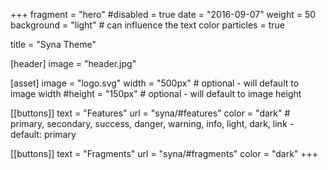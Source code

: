 +++
fragment = "hero"
#disabled = true
date = "2016-09-07"
weight = 50
background = "light" # can influence the text color
particles = true

title = "Syna Theme"

[header]
  image = "header.jpg"

[asset]
  image = "logo.svg"
  width = "500px" # optional - will default to image width
  #height = "150px" # optional - will default to image height

[[buttons]]
  text = "Features"
  url = "syna/#features"
  color = "dark" # primary, secondary, success, danger, warning, info, light, dark, link - default: primary

[[buttons]]
  text = "Fragments"
  url = "syna/#fragments"
  color = "dark"
+++
